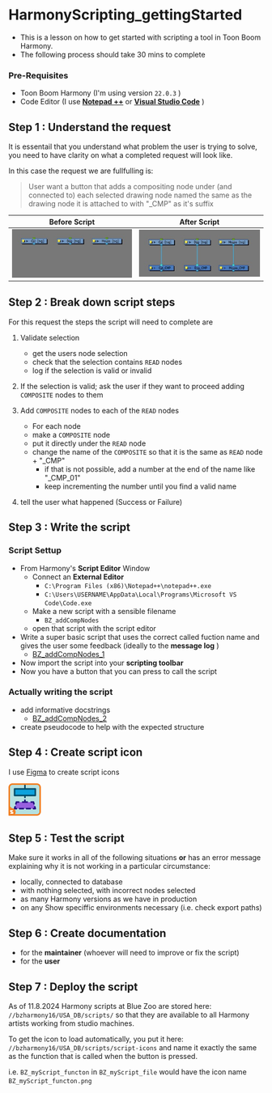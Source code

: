 # HarmonyScripting_gettingStarted
- This is a lesson on how to get started with scripting a tool in Toon Boom Harmony.
- The following process should take 30 mins to complete

### Pre-Requisites

- Toon Boom Harmony (I'm using version `22.0.3` )
- Code Editor (I use [**Notepad ++**](https://notepad-plus-plus.org/downloads/)  or [**Visual Studio Code**](https://code.visualstudio.com/Download) )


## Step 1 : Understand the request
It is essentail that you understand what problem the user is trying to solve, you need to have clarity on what a completed request will look like.

In this case the request we are fullfulling is: 
>User want a button that adds a compositing node under (and connected to) each selected drawing node named the same as the drawing node it is attached to with "_CMP" as it's suffix


| Before Script | After Script |
| -- | --- |
|![drawing nodes only](images/fig-01_drawingNodes.jpg)  | ![drawing nodes with comp nodes](images/fig-02_drawingNodesAndCompNodes.jpg)|

## Step 2 : Break down script steps
For this request the steps the script will need to complete are

1. Validate selection
   - get the users node selection
   - check that the selection contains `READ` nodes 
   - log if the selection is valid or invalid
2. If the selection is valid; ask the user if they want to proceed adding `COMPOSITE` nodes to them
3. Add `COMPOSITE` nodes to each of the `READ` nodes 
   - For each node
   - make a `COMPOSITE` node
   - put it directly under the `READ` node
   - change the name of the `COMPOSITE` so that it is the same as `READ` node + "_CMP"
     - if that is not possible, add a number at the end of the name like "_CMP_01"
     - keep incrementing the number until you find a valid name
   
4. tell the user what happened (Success or Failure)

## Step 3 : Write the script

### Script Settup
- From Harmony's **Script Editor** Window
  - Connect an **External Editor**
    - `C:\Program Files (x86)\Notepad++\notepad++.exe`
    - `C:\Users\USERNAME\AppData\Local\Programs\Microsoft VS Code\Code.exe`
  - Make a new script with a sensible filename
    - `BZ_addCompNodes`
  - open that script with the script editor
- Write a super basic script that uses the correct called fuction name and gives the user some feedback (ideally to the **message log** )
  - [BZ_addCompNodes_1](ScriptStages/BZ_addCompNodes_1.js)
- Now import the script into your **scripting toolbar**
- Now you have a button that you can press to call the script

### Actually writing the script
- add informative docstrings
  - [BZ_addCompNodes_2](ScriptStages/BZ_addCompNodes_2.js)
- create pseudocode to help with the expected structure
## Step 4 : Create script icon
I use [Figma](https://www.figma.com/design/SLqk13wRGNDB3ZpJf77buo/BZ2D-Script-Icons?node-id=13-57&t=bH49zJ8YxbAOrO0w-0) to create script icons

![BZ_addComp_toReadNode.png](images/BZ_addComp_toReadNode.png)

## Step 5 : Test the script
Make sure it works in all of the following situations **or** has an error message explaining why it is not working in a particular circumstance:
- locally, connected to database 
- with nothing selected, with incorrect nodes selected
- as many Harmony versions as we have in production
- on any Show speciffic environments necessary (i.e. check export paths)
## Step 6 : Create documentation
- for the **maintainer** (whoever will need to improve or fix the script)
- for the **user**

## Step 7 : Deploy the script
As of 11.8.2024 Harmony scripts at Blue Zoo are stored here:  `//bzharmony16/USA_DB/scripts/` so that they are available to all Harmony artists working from studio machines.

To get the icon to load automatically, you put it here: `//bzharmony16/USA_DB/scripts/script-icons` and name it exactly the same as the function that is called when the button is pressed. 

i.e. `BZ_myScript_functon` in `BZ_myScript_file` would have the icon name `BZ_myScript_functon.png`